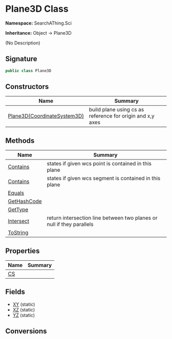 # Plane3D Class
**Namespace:** SearchAThing.Sci

**Inheritance:** Object → Plane3D

(No Description)

## Signature
```csharp
public class Plane3D
```
## Constructors
|**Name**|**Summary**|
|---|---|
|[Plane3D(CoordinateSystem3D)](Plane3D/ctors.md)|build plane using cs as reference for origin and x,y axes|
## Methods
|**Name**|**Summary**|
|---|---|
|[Contains](Plane3D/Contains.md)|states if given wcs point is contained in this plane|
|[Contains](Plane3D/Contains.md#containsdouble-line3d)|states if given wcs segment is contained in this plane|
|[Equals](Plane3D/Equals.md)||
|[GetHashCode](Plane3D/GetHashCode.md)||
|[GetType](Plane3D/GetType.md)||
|[Intersect](Plane3D/Intersect.md)|return intersection line between two planes or null if they parallels|
|[ToString](Plane3D/ToString.md)||
## Properties
|**Name**|**Summary**|
|---|---|
|[CS](Plane3D/CS.md)|
## Fields
- [XY](Plane3D/XY.md) (static)
- [XZ](Plane3D/XZ.md) (static)
- [YZ](Plane3D/YZ.md) (static)
## Conversions

